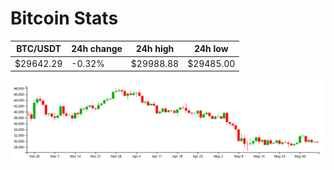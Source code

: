 # Bitcoin Stats

BTC/USDT|24h change|24h high|24h low|
|---|---|---|---|
|$29642.29|-0.32%|$29988.88|$29485.00|

<img src="./chart.svg">
